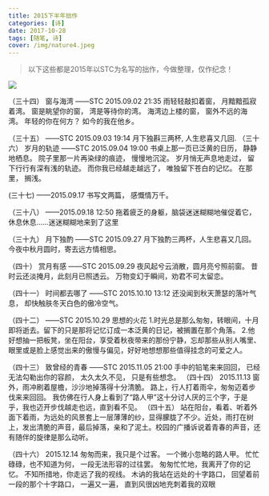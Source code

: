 ```yaml
---
title: 2015下半年拙作
categories: [诗]
date: 2017-10-28 
tags: [随笔, 诗]
cover: /img/nature4.jpeg
---
```

>以下这些都是2015年以STC为名写的拙作，今做整理，仅作纪念！

<!--more-->

![](img/nature4.jpeg)

（三十四）
窗与海湾
——STC 2015.09.02 21:35
雨轻轻敲扣着窗，
月黯黯孤寂着湾。
窗是眺望你的窗，
湾是等待你的湾。
海湾边上楼的窗，
窗外不远的海湾。
年轻的你在何方？
如今的我在他乡。

（三十五）
——STC 2015.09.03 19:14
月下独斟三两杯,
人生悲喜又几回.
（三十六）
岁月的轨迹
——STC 2015.09.04 19:00
书桌上那一页已泛黄的日历，
静静地栖息。
院子里那一片再染绿的痕迹，
慢慢地沉淀。
岁月悄无声息地走过，
留下行行有深有浅的轨迹。
而你我已经越走越远了，
唯独留下苍白的记忆。
在那里，
搁浅。

(三十七)
——2015.09.17
书写文两篇，
感慨情万千。

（三十八）
——2015.09.18  12:50
拖着疲乏的身躯，脑袋迷迷糊糊地催促着它，休息休息……迷迷糊糊地来到了这里

（三十九）
月下独酌
——STC 2015.09.27
月下独酌三两杯，人生悲喜又几回。
今夜中秋月圆时，寄去远方情相思。

（四十）
赏月有感
——STC 2015.09.29
夜风起兮云消散，圆月亮兮照前窗。
昔时云还淡掩月，此刻月已照透云。
万物变幻于瞬间，劝君不可太留恋。

（四十一）
时间都去哪了
——STC 2015.10.10 13:12
还没闻到秋天萧瑟的落叶气息，
却快触肤冬天白色的傲冷空气。

（四十二）
——STC 2015.10.29 
思想的火花
1.时光总是那么匆匆，转眼间，十月即将逝去。留下的只是那将记忆订成一本泛黄的日记，被搁置在那个角落。
2.他好想抽一把板凳，坐在阳台，享受着秋夜带来的那份宁静，忘却那些从别人嘴里、眼里或是脸上感觉出来的傲慢与偏见，好好地想想那些值得挂念的可爱之人。

（四十三）
致曾经的青春
——STC 2015.11.05 21:00
手中的铅笔来来回回，
已经无法勾勒出你的容颜，
太久太久不见，
只是有些想念。
（四十四）
2015.11.13
窗外，雨冲刷着屋檐，沙沙地掉落得十分清脆。
路上，行人打着雨伞，匆匆迈着步伐来来回回。
我仿佛在行人身上看到了“路人甲”这十分讨人厌的三个字，于是乎，我也迈开步伐越走也远，直到看不见。
（四十五）
站在阳台，看着、听着外面下着雨，为远处的风景套上一层薄薄的纱，显得朦胧了不少。近处，雨打在树上，发出清脆的声音，最后掉落，亲和了泥土。校园的广播诉说着青春的声音，还有随伴的旋律是那么动听。

（四十六）
2015.12.14
匆匆而来，我只是个过客。
一个微小忽略的路人甲。
忙忙碌碌，也不知道为何，
一段无法形容的过往罢。
匆匆忙忙地，我离开了你的记忆。
不知所措地，你走远了我的视线。
木讷的我站在远处的十字路口，
回望着前一段的那个十字路口，
一遍又一遍，
直到风很凶地充刺着我的双眼
